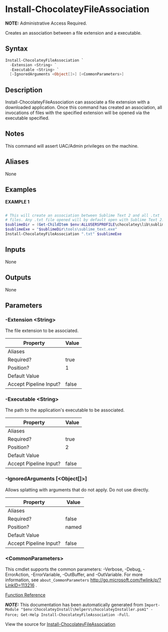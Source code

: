 ﻿---
Order: 230
xref: install-chocolateyfileassociation
Title: Install-ChocolateyFileAssociation
Description: Information on Install-ChocolateyFileAssociation function
RedirectFrom: docs/helpers-install-chocolatey-file-association
---

# Install-ChocolateyFileAssociation

<!-- This documentation is automatically generated from https://github.com/chocolatey/choco/blob/stable/src/chocolatey.resources/helpers/functions/Install-ChocolateyFileAssociation.ps1 using https://github.com/chocolatey/choco/blob/stable/GenerateDocs.ps1. Contributions are welcome at the original location(s). -->

**NOTE:** Administrative Access Required.

Creates an association between a file extension and a executable.

## Syntax

~~~powershell
Install-ChocolateyFileAssociation `
  -Extension <String> `
  -Executable <String> `
  [-IgnoredArguments <Object[]>] [<CommonParameters>]
~~~

## Description

Install-ChocolateyFileAssociation can associate a file extension
with a downloaded application. Once this command has created an
association, all invocations of files with the specified extension
will be opened via the executable specified.

## Notes

This command will assert UAC/Admin privileges on the machine.

## Aliases

None

## Examples

 **EXAMPLE 1**

~~~powershell

# This will create an association between Sublime Text 2 and all .txt
# files. Any .txt file opened will by default open with Sublime Text 2.
$sublimeDir = (Get-ChildItem $env:ALLUSERSPROFILE\chocolatey\lib\sublimetext* | select $_.last)
$sublimeExe = "$sublimeDir\tools\sublime_text.exe"
Install-ChocolateyFileAssociation ".txt" $sublimeExe
~~~

## Inputs

None

## Outputs

None

## Parameters

###  -Extension &lt;String&gt;
The file extension to be associated.

Property               | Value
---------------------- | -----
Aliases                |
Required?              | true
Position?              | 1
Default Value          |
Accept Pipeline Input? | false

###  -Executable &lt;String&gt;
The path to the application's executable to be associated.

Property               | Value
---------------------- | -----
Aliases                |
Required?              | true
Position?              | 2
Default Value          |
Accept Pipeline Input? | false

###  -IgnoredArguments [&lt;Object[]&gt;]
Allows splatting with arguments that do not apply. Do not use directly.

Property               | Value
---------------------- | -----
Aliases                |
Required?              | false
Position?              | named
Default Value          |
Accept Pipeline Input? | false

### &lt;CommonParameters&gt;

This cmdlet supports the common parameters: -Verbose, -Debug, -ErrorAction, -ErrorVariable, -OutBuffer, and -OutVariable. For more information, see `about_CommonParameters` http://go.microsoft.com/fwlink/p/?LinkID=113216 .



[Function Reference](xref:powershell-reference)

***NOTE:*** This documentation has been automatically generated from `Import-Module "$env:ChocolateyInstall\helpers\chocolateyInstaller.psm1" -Force; Get-Help Install-ChocolateyFileAssociation -Full`.

View the source for [Install-ChocolateyFileAssociation](https://github.com/chocolatey/choco/blob/stable/src/chocolatey.resources/helpers/functions/Install-ChocolateyFileAssociation.ps1)
